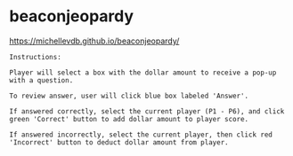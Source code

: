 # beaconjeopardy
 
https://michellevdb.github.io/beaconjeopardy/


	Instructions:

	Player will select a box with the dollar amount to receive a pop-up with a question.

	To review answer, user will click blue box labeled 'Answer'. 

	If answered correctly, select the current player (P1 - P6), and click green 'Correct' button to add dollar amount to player score.

	If answered incorrectly, select the current player, then click red 'Incorrect' button to deduct dollar amount from player. 

